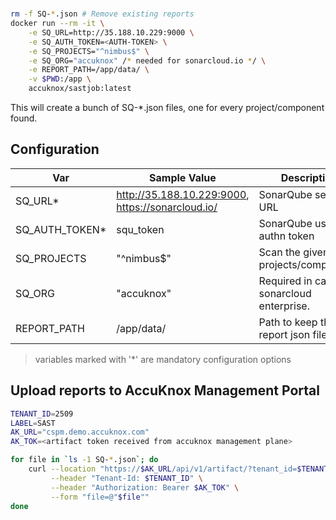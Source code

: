 # 

```bash
rm -f SQ-*.json # Remove existing reports
docker run --rm -it \
	-e SQ_URL=http://35.188.10.229:9000 \
	-e SQ_AUTH_TOKEN=<AUTH-TOKEN> \
	-e SQ_PROJECTS="^nimbus$" \
	-e SQ_ORG="accuknox" /* needed for sonarcloud.io */ \
	-e REPORT_PATH=/app/data/ \
	-v $PWD:/app \
	accuknox/sastjob:latest
```

This will create a bunch of SQ-*.json files, one for every project/component found.

## Configuration

|      Var       | Sample Value              | Description                        |
|----------------|---------------------------|------------------------------------|
| SQ_URL*        | http://35.188.10.229:9000, https://sonarcloud.io/ | SonarQube server URL               |
| SQ_AUTH_TOKEN* | squ_token                 | SonarQube user authn token         |
| SQ_PROJECTS    | "^nimbus$"                | Scan the given projects/components |
| SQ_ORG    | "accuknox"                | Required in case of sonarcloud enterprise. |
| REPORT_PATH    | /app/data/                | Path to keep the report json files |

> variables marked with '*' are mandatory configuration options

## Upload reports to AccuKnox Management Portal

```bash
TENANT_ID=2509
LABEL=SAST
AK_URL="cspm.demo.accuknox.com"
AK_TOK=<artifact token received from accuknox management plane>

for file in `ls -1 SQ-*.json`; do
	curl --location "https://$AK_URL/api/v1/artifact/?tenant_id=$TENANT_ID&data_type=SQ&save_to_s3=True&label_id=$LABEL" \
		 --header "Tenant-Id: $TENANT_ID" \
		 --header "Authorization: Bearer $AK_TOK" \
		 --form "file=@"$file""
done
```

